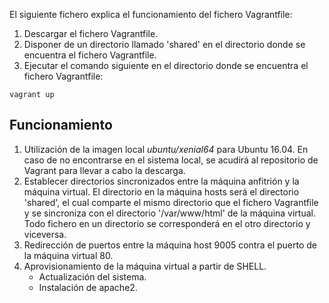 El siguiente fichero explica el funcionamiento del fichero Vagrantfile:
1. Descargar el fichero Vagrantfile.
2. Disponer de un directorio llamado 'shared' en el directorio donde se encuentra el fichero Vagrantfile.
3. Ejecutar el comando siguiente en el directorio donde se encuentra el fichero Vagrantfile:

`vagrant up`

## Funcionamiento

1. Utilización de la imagen local *ubuntu/xenial64* para Ubuntu 16.04. En caso de no encontrarse en el sistema local, se acudirá al repositorio de Vagrant para llevar a cabo la descarga.
2. Establecer directorios sincronizados entre la máquina anfitrión y la máquina virtual. El directorio en la máquina hosts será el directorio 'shared', el cual comparte el mismo directorio que el fichero Vagrantfile y se sincroniza con el directorio '/var/www/html' de la máquina virtual. Todo fichero en un directorio se corresponderá en el otro directorio y viceversa.
3. Redirección de puertos entre la máquina host 9005 contra el puerto de la máquina virtual 80.
4. Aprovisionamiento de la máquina virtual a partir de SHELL.
    + Actualización del sistema.
    + Instalación de apache2.
